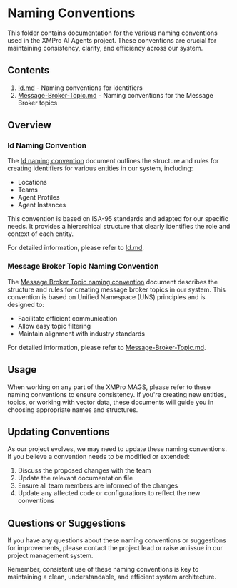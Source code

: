 # Naming Conventions

This folder contains documentation for the various naming conventions used in the XMPro AI Agents project. These conventions are crucial for maintaining consistency, clarity, and efficiency across our system.

## Contents

1. [Id.md](Id.md) - Naming conventions for identifiers
2. [Message-Broker-Topic.md](message-broker-topic.md) - Naming conventions for the Message Broker topics

## Overview

### Id Naming Convention

The [Id naming convention](Id.md) document outlines the structure and rules for creating identifiers for various entities in our system, including:

- Locations
- Teams
- Agent Profiles
- Agent Instances

This convention is based on ISA-95 standards and adapted for our specific needs. It provides a hierarchical structure that clearly identifies the role and context of each entity.

For detailed information, please refer to [Id.md](Id.md).

### Message Broker Topic Naming Convention

The [Message Broker Topic naming convention](message-broker-topic.md) document describes the structure and rules for creating message broker topics in our system. This convention is based on Unified Namespace (UNS) principles and is designed to:

- Facilitate efficient communication
- Allow easy topic filtering
- Maintain alignment with industry standards

For detailed information, please refer to [Message-Broker-Topic.md](message-broker-topic.md).

## Usage

When working on any part of the XMPro MAGS, please refer to these naming conventions to ensure consistency. If you're creating new entities, topics, or working with vector data, these documents will guide you in choosing appropriate names and structures.

## Updating Conventions

As our project evolves, we may need to update these naming conventions. If you believe a convention needs to be modified or extended:

1. Discuss the proposed changes with the team
2. Update the relevant documentation file
3. Ensure all team members are informed of the changes
4. Update any affected code or configurations to reflect the new conventions

## Questions or Suggestions

If you have any questions about these naming conventions or suggestions for improvements, please contact the project lead or raise an issue in our project management system.

Remember, consistent use of these naming conventions is key to maintaining a clean, understandable, and efficient system architecture.